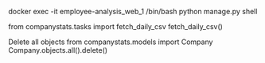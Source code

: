 docker exec -it employee-analysis_web_1 /bin/bash
python manage.py shell

from companystats.tasks import fetch_daily_csv
fetch_daily_csv()

Delete all objects
from companystats.models import Company 
Company.objects.all().delete()